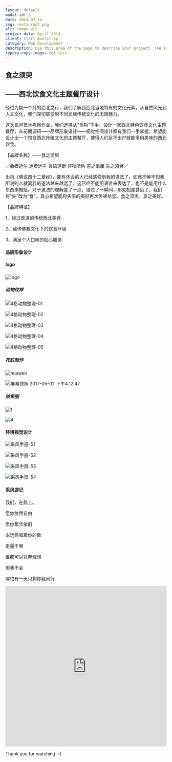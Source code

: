 ```yaml
---
layout: default
modal-id: 5
date: 2014-07-14
img: restaurant.png
alt: image-alt
project-date: April 2014
client: Start Bootstrap
category: Web Development
description: Use this area of the page to describe your project. The icon above is part of a free icon set by <a href="https://sellfy.com/p/8Q9P/jV3VZ/">Flat Icons</a>. On their website, you can download their free set with 16 icons, or you can purchase the entire set with 146 icons for only $12!
typora-copy-images-to: ipic
---
```




## 食之须臾



## ——西北饮食文化主题餐厅设计



经过为期一个月的西北之行，我们了解到西北当地特有的文化元素，从自然风光到人文文化，我们深切感受到不同民族传统文化的无限魅力。

这次民间艺术考察作业，我们选择从“食物”下手，设计一家西北特色饮食文化主题餐厅，从前期调研——品牌形象设计——视觉空间设计都有我们一手掌握，希望能设计出一个饱含西北传统文化的主题餐厅，使得人们足不出户就能享用美味的西北饮食。



【品牌名称】——食之须臾

／会者近尔   迷者远乎  言语道断   非物所拘   差之毫厘   失之须臾／

出自《佛说四十二章经》，能有体会的人已经感受到我的道法了，如惑不解不知我所说的人就离我的道法越来越远了。这已经不能用语言来表达了，也不是能用什么东西来概括。对于道法的理解差了一点，错过了一瞬间，那就相差甚远了。我们将“失”改为“食”，真心希望能将失去的美好再次传递给您。食之须臾，享之美好。



【品牌特征】

1、经过改进的传统西北美食

2、藏传佛教文化下的饮食环境

3、满足个人口味的贴心服务




#### 品牌形象设计



##### logo



![logo](http://ww4.sinaimg.cn/large/006tNc79gy1ff72x7u876j30if05x0uh.jpg)





##### 动物纹样



![4格动物整理-01](http://ww1.sinaimg.cn/large/006tNc79gy1ff72zwr1bxj30jq0dzh2w.jpg)



![4格动物整理-02](http://ww3.sinaimg.cn/large/006tNc79gy1ff730427rpj30jq0dzgzo.jpg)



![4格动物整理-03](http://ww2.sinaimg.cn/large/006tNc79gy1ff7308mgytj30jq0dztln.jpg)



![4格动物整理-04](http://ww4.sinaimg.cn/large/006tNc79gy1ff730fad7tj30jq0dyqlc.jpg)



![4格动物整理-05](http://ww3.sinaimg.cn/large/006tNc79gy1ff730o02gpj30jq0dzk22.jpg)





##### 花纹制作





![huawen](http://ww2.sinaimg.cn/large/006tNc79gy1ff72qy6vh7j30jq0fztm7.jpg)



![屏幕快照 2017-05-02 下午4.12.47](http://ww4.sinaimg.cn/large/006tNc79gy1ff735g3a1hj30jq0dx1g9.jpg)





##### 效果图





![1](http://ww4.sinaimg.cn/large/006tNc79gy1ff72tibed3j30jq0esn49.jpg)



![4](http://ww4.sinaimg.cn/large/006tNc79gy1ff72trxt8ej30jq0d5tiz.jpg)







#### 环境视觉设计





![采风手册-51](http://ww2.sinaimg.cn/large/006tNc79gy1ff72jkdkkjj30jq0erkcz.jpg)



![采风手册-52](http://ww2.sinaimg.cn/large/006tNc79gy1ff72jrlrh4j30jq0es1cm.jpg)



![采风手册-53](http://ww1.sinaimg.cn/large/006tNc79gy1ff72jxmgszj30jq0eqdwe.jpg)



![采风手册-54](http://ww2.sinaimg.cn/large/006tNc79gy1ff72k5iu3mj30jq0eskct.jpg)









#### 采风游记



我们，在路上。

愿你依然自由

愿你繁华依旧

永远高唱着你的歌

走遍千里

谁都可以背弃理想

但我不会

哪怕有一天只剩你我同行



<iframe width="100%" height="500" src="https://zhoucarol.github.io/resource/05.pdf" frameborder="0"> </iframe>



Thank you for watching  :-)